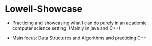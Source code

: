 # Lowell-Showcase

* Practicing and showcasing what I can do purely in an academic computer science setting. (Mainly in java and C++)

* Main focus: Data Structures and Algorithms and practicing C++
